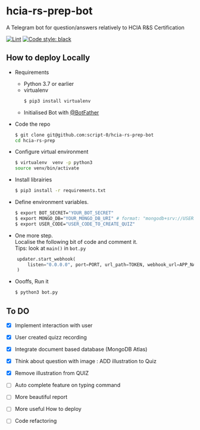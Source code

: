 # hcia-rs-prep-bot
A Telegram bot for question/answers relatively to HCIA R&amp;S Certification

[![Lint](https://github.com/script-0/hcia-rs-prep-bot/actions/workflows/lint.yml/badge.svg)](https://github.com/script-0/hcia-rs-prep-bot/actions/workflows/lint.yml)     [![Code style: black](https://img.shields.io/badge/code%20style-black-000000.svg)](https://github.com/psf/black)

## How to deploy Locally

- Requirements

    - Python 3.7 or earlier
    - virtualenv
        ```bash
        $ pip3 install virtualenv
        ```
    - Initialised Bot with [@BotFather](https://t.me/BotFather)
- Code the repo
    ```bash
    $ git clone git@github.com:script-0/hcia-rs-prep-bot
    cd hcia-rs-prep
    ```

- Configure virtual environment

    ```bash
    $ virtualenv  venv -p python3
    source venv/bin/activate
    ```

- Install librairies
    ```bash
    $ pip3 install -r requirements.txt
    ```
- Define environment variables.
    ```bash
    $ export BOT_SECRET="YOUR_BOT_SECRET"
    $ export MONGO_DB="YOUR_MONGO_DB_URI" # format: "mongodb+srv://USERNAME:PASSWORD@cluster0.0soh0.mongodb.net/COLLECTION_NAME?retryWrites=true&w=majority"
    $ export USER_CODE="USER_CODE_TO_CREATE_QUIZ"
    ```
- One more step. \
Localise the following bit of code and comment it.\
Tips: look at `main()` in `bot.py`
```python
    updater.start_webhook(
        listen="0.0.0.0", port=PORT, url_path=TOKEN, webhook_url=APP_NAME + TOKEN
    )
```
- Oooffs, Run it
    ```bash
    $ python3 bot.py
    ```
    
## To DO

- [x] Implement interaction with user
- [x] User created quizz recording 
- [x] Integrate document based database (MongoDB Atlas)
- [x] Think about question with image : ADD illustration to Quiz
- [x] Remove illustration from QUIZ
- [ ] Auto complete feature on typing command
- [ ] More beautiful report
- [ ] More useful How to deploy
- [ ] Code refactoring


